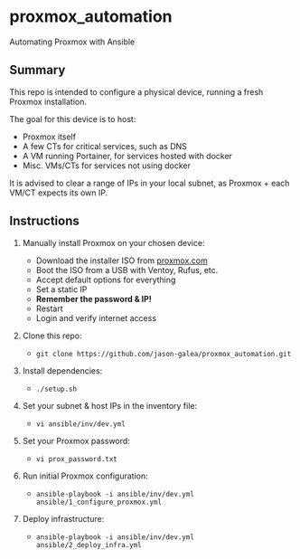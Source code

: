 # proxmox_automation
Automating Proxmox with Ansible


## Summary

This repo is intended to configure a physical device, running a fresh Proxmox installation.

The goal for this device is to host:

- Proxmox itself
- A few CTs for critical services, such as DNS
- A VM running Portainer, for services hosted with docker
- Misc. VMs/CTs for services not using docker

It is advised to clear a range of IPs in your local subnet, as Proxmox + each VM/CT expects its own IP.

## Instructions

1. Manually install Proxmox on your chosen device:
    - Download the installer ISO from [proxmox.com](https://www.proxmox.com/en/downloads/category/iso-images-pve)
    - Boot the ISO from a USB with Ventoy, Rufus, etc.
    - Accept default options for everything
    - Set a static IP
    - **Remember the password & IP!**
    - Restart
    - Login and verify internet access

2. Clone this repo:
    - `git clone https://github.com/jason-galea/proxmox_automation.git`

3. Install dependencies:
    - `./setup.sh`

4. Set your subnet & host IPs in the inventory file:
    - `vi ansible/inv/dev.yml`

5. Set your Proxmox password:
    - `vi prox_password.txt`

6. Run initial Proxmox configuration:
    - `ansible-playbook -i ansible/inv/dev.yml ansible/1_configure_proxmox.yml`

7. Deploy infrastructure:
    - `ansible-playbook -i ansible/inv/dev.yml ansible/2_deploy_infra.yml`

<!-- 
7. Deploy Pihole
    - `ansible-playbook -i ansible/inv/dev.yml ansible/deploy_pihole.yml`

8. Deploy the Portainer VM
    - `ansible-playbook -i ansible/inv/dev.yml ansible/deploy_portainer.yml` -->


<!-- 
## Tips

This repo does assume you want to use the newly created Pihole container for DNS.
If you want to revert localhost & Proxmox's DNS back to what it was originally:

1. Define `backup_dns` in `ansible/inv/dev.yml`

2. Reset DNS with Ansible
    - `ansible-playbook -i ansible/inv/dev.yml ansible/reset_dns.yml` -->

